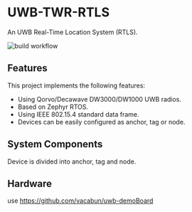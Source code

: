 # UWB-TWR-RTLS

An UWB Real-Time Location System (RTLS). 

![build workflow](https://github.com/vacabun/uwb-twr-rtls/actions/workflows/build.yml/badge.svg)

## Features
This project implements the following features:

- Using Qorvo/Decawave DW3000/DW1000 UWB radios.
- Based on Zephyr RTOS.
- Using IEEE 802.15.4 standard data frame.
- Devices can be easily configured as anchor, tag or node.

## System Components

Device is divided into anchor, tag and node.

## Hardware

use https://github.com/vacabun/uwb-demoBoard

